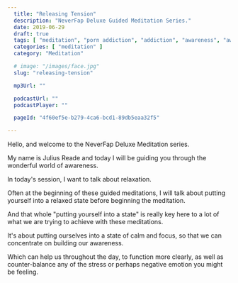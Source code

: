 ```yaml
---
  title: "Releasing Tension"
  description: "NeverFap Deluxe Guided Meditation Series."
  date: 2019-06-29
  draft: true
  tags: [ "meditation", "porn addiction", "addiction", "awareness", "awareness exercises", "perspective", "nofap", "neverfap", "neverfap deluxe" ]
  categories: [ "meditation" ]
  category: "Meditation"

  # image: "/images/face.jpg"
  slug: "releasing-tension"

  mp3Url: ""

  podcastUrl: ""
  podcastPlayer: ""

  pageId: "4f60ef5e-b279-4ca6-bcd1-89db5eaa32f5"

---
```


Hello, and welcome to the NeverFap Deluxe Meditation series.

My name is Julius Reade and today I will be guiding you through the wonderful world of awareness.

In today's session, I want to talk about relaxation.

Often at the beginning of these guided meditations, I will talk about putting yourself into a relaxed state before beginning the meditation.

And that whole "putting yourself into a state" is really key here to a lot of what we are trying to achieve with these meditations.

It's about putting ourselves into a state of calm and focus, so that we can concentrate on building our awareness.

Which can help us throughout the day, to function more clearly, as well as counter-balance any of the stress or perhaps negative emotion you might be feeling.


